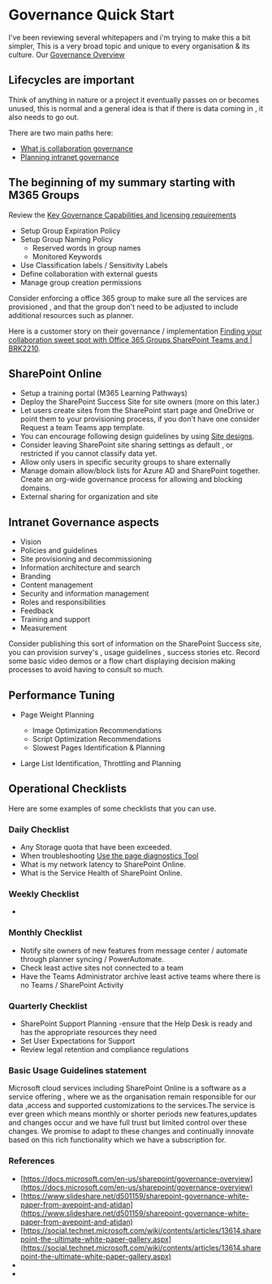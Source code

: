 # Governance Quick Start

I've been reviewing several whitepapers and i'm trying to make this a bit simpler, This is a very broad topic and unique to every organisation & its culture. Our [Governance Overview](https://docs.microsoft.com/en-us/sharepoint/governance-overview)

## Lifecycles are important

Think of anything in nature or a project it eventually passes on or becomes unused, this is normal and a general idea is that if there is data coming in , it also needs to go out.  

There are two main paths here:

* [What is collaboration governance ](https://docs.microsoft.com/en-us/microsoft-365/solutions/collaboration-governance-overview?view=o365-worldwide)
* [Planning intranet governance](https://docs.microsoft.com/en-us/sharepoint/intranet-governance)

## The beginning of my summary starting with M365 Groups

Review the [Key Governance Capabilities and licensing requirements](https://docs.microsoft.com/en-us/microsoft-365/solutions/collaboration-governance-overview?view=o365-worldwide#key-governance-capabilities-and-licensing-requirements)

* Setup Group Expiration Policy
* Setup Group Naming Policy
  * Reserved words in group names
  * Monitored Keywords
* Use Classification labels / Sensitivity Labels
* Define collaboration with external guests
* Manage group creation permissions

Consider enforcing a office 365 group to make sure all the services are provisioned , and that the group don't need to be adjusted to include additional resources such as planner.

Here is a customer story on their governance / implementation [Finding your collaboration sweet spot with Office 365 Groups SharePoint Teams and | BRK2210](https://www.youtube.com/watch?v=Rx9eVwqXeQk).

## SharePoint Online

* Setup a training portal (M365 Learning Pathways)
* Deploy the SharePoint Success Site for site owners (more on this later.)
* Let users create sites from the SharePoint start page and OneDrive or point them to your provisioning process, if you don't have one consider Request a team Teams app template.
* You can encourage following design guidelines by using [Site designs](https://support.microsoft.com/en-us/office/apply-and-customize-sharepoint-site-templates-39382463-0e45-4d1b-be27-0e96aeec8398?ui=en-us&rs=en-us&ad=us).
* Consider leaving SharePoint site sharing settings as default , or restricted if you cannot classify data yet.
* Allow only users in specific security groups to share externally
* Manage domain allow/block lists for Azure AD and SharePoint together. Create an org-wide governance process for allowing and blocking domains.
* External sharing for organization and site

## Intranet Governance aspects

* Vision
* Policies and guidelines
* Site provisioning and decommissioning
* Information architecture and search
* Branding
* Content management
* Security and information management
* Roles and responsibilities
* Feedback
* Training and support
* Measurement

Consider publishing this sort of information on the SharePoint Success site, you can provision survey's , usage guidelines , success stories etc.
Record some basic video demos or a flow chart displaying decision making processes to avoid having to consult so much.

## Performance Tuning

*   Page Weight Planning
    * Image Optimization Recommendations
    * Script Optimization Recommendations
    * Slowest Pages Identification & Planning

* Large List Identification, Throttling and Planning
  
## Operational Checklists
Here are some examples of some checklists that you can use.

### Daily Checklist

* Any Storage quota that have been exceeded.
* When troubleshooting  [Use the page diagnostics Tool](https://docs.microsoft.com/en-us/microsoft-365/enterprise/page-diagnostics-for-spo)
* What is my network latency to SharePoint Online.
* What is the Service Health of SharePoint Online.
  
### Weekly Checklist

* 


### Monthly Checklist

* Notify site owners of new features from message center / automate through planner syncing / PowerAutomate.
* Check least active sites not connected to a team
* Have the Teams Administrator archive least active teams where there is no Teams / SharePoint Activity


### Quarterly Checklist

* SharePoint Support Planning -ensure that the Help Desk is ready and has the appropriate resources they need
* Set User Expectations for Support
* Review  legal retention and compliance regulations

### Basic Usage Guidelines statement

Microsoft cloud services including SharePoint Online is a software as a service offering , where we as the organisation remain responsible for our data ,access and supported customizations to the services.The service is ever green which means monthly or shorter periods new features,updates and changes occur and we have full trust but limited control over these changes. We promise to adapt to these changes and continually innovate based on this rich functionality which we have a subscription for.


### References

* [https://docs.microsoft.com/en-us/sharepoint/governance-overview](https://docs.microsoft.com/en-us/sharepoint/governance-overview)
* [https://www.slideshare.net/d501159/sharepoint-governance-white-paper-from-avepoint-and-atidan](https://www.slideshare.net/d501159/sharepoint-governance-white-paper-from-avepoint-and-atidan)
* [https://social.technet.microsoft.com/wiki/contents/articles/13614.sharepoint-the-ultimate-white-paper-gallery.aspx](https://social.technet.microsoft.com/wiki/contents/articles/13614.sharepoint-the-ultimate-white-paper-gallery.aspx)
* []()
* []()
